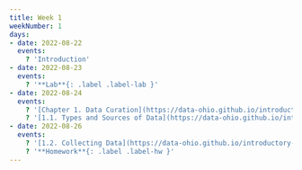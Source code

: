 ```yaml
---
title: Week 1
weekNumber: 1
days:
- date: 2022-08-22
  events:
    ? 'Introduction'
- date: 2022-08-23
  events:
    ? '**Lab**{: .label .label-lab }'
- date: 2022-08-24
  events:
    ? '[Chapter 1. Data Curation](https://data-ohio.github.io/introductory-data-science/1/1_curation.html)'
    ? '[1.1. Types and Sources of Data](https://data-ohio.github.io/introductory-data-science/1/1/1_1_data_types.html)'
- date: 2022-08-26
  events:
    ? '[1.2. Collecting Data](https://data-ohio.github.io/introductory-data-science/1/2/1_2_acquire_data.html)'
    ? '**Homework**{: .label .label-hw }'
---
```

